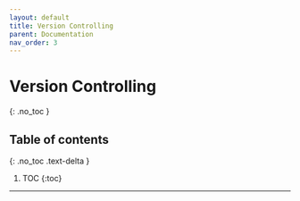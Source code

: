 ```yaml
---
layout: default
title: Version Controlling
parent: Documentation
nav_order: 3
---
```


# Version Controlling
{: .no_toc }

## Table of contents
{: .no_toc .text-delta }

1. TOC
{:toc}

---